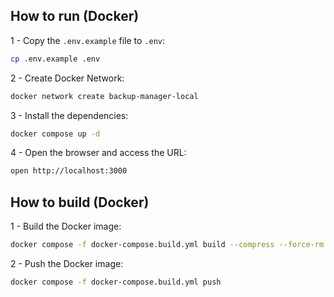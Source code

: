 ## How to run (Docker)

1 - Copy the `.env.example` file to `.env`:

```bash
cp .env.example .env
```

2 - Create Docker Network:

```bash
docker network create backup-manager-local
```

3 - Install the dependencies:

```bash
docker compose up -d
```

4 - Open the browser and access the URL:

```bash
open http://localhost:3000
```

## How to build (Docker)

1 - Build the Docker image:

```bash
docker compose -f docker-compose.build.yml build --compress --force-rm --no-cache --parallel --pull
```

2 - Push the Docker image:

```bash
docker compose -f docker-compose.build.yml push
```
